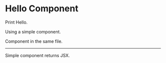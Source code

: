# Hello Component

Print Hello.

Using a simple component.

Component in the same file.

---

Simple component returns JSX.